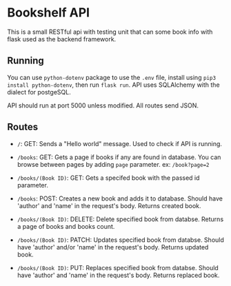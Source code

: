 # Bookshelf API
This is a small RESTful api with testing unit that can some book info with flask used as the backend framework.
## Running
You can use `python-dotenv` package to use the `.env` file, install using `pip3 install python-dotenv`, then run `flask run`. API uses SQLAlchemy with the dialect for postgeSQL.

API should run at port 5000 unless modified. All routes send JSON.
## Routes

- `/`:
GET: Sends a "Hello world" message. Used to check if API is running.

- `/books`:
GET: Gets a page if books if any are found in database. You can browse between pages by adding `page` parameter. ex: `/book?page=2`

- `/books/(Book ID)`:
GET: Gets a specifed book with the passed id parameter.

- `/books`:
POST: Creates a new book and adds it to database. Should have 'author' and 'name' in the request's body. Returns created book.

- `/books/(Book ID)`:
DELETE: Delete specified book from databse. Returns a page of books and books count.

- `/books/(Book ID)`:
PATCH: Updates specified book from databse. Should have 'author' and/or 'name' in the request's body. Returns updated book.

- `/books/(Book ID)`:
PUT: Replaces specified book from databse. Should have 'author' and 'name' in the request's body. Returns replaced book.



